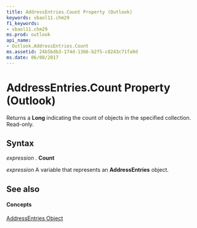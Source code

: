 ```yaml
---
title: AddressEntries.Count Property (Outlook)
keywords: vbaol11.chm29
f1_keywords:
- vbaol11.chm29
ms.prod: outlook
api_name:
- Outlook.AddressEntries.Count
ms.assetid: 24b5bdb3-174d-1366-b2f5-c8243c71fa9d
ms.date: 06/08/2017
---
```



# AddressEntries.Count Property (Outlook)

Returns a **Long** indicating the count of objects in the specified collection. Read-only.


## Syntax

 _expression_ . **Count**

 _expression_ A variable that represents an **AddressEntries** object.


## See also


#### Concepts


[AddressEntries Object](addressentries-object-outlook.md)

